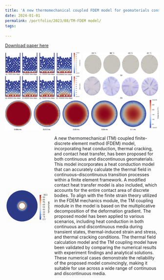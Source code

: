 ```yaml
---
title: 'A new thermomechanical coupled FDEM model for geomaterials considering continuum-discontinuum transitions'
date: 2024-01-01
permalink: /portfolio/2023/08/TM-FDEM model/
tags:

---
```

[Download paper here](https://doi.org/10.1016/j.jrmge.2023.12.005)
<div style="display: flex; justify-content: space-between;">
    <img src="/images/Fig. 6. Heating up simulation of granular particles.jpg" alt="Image 1" style="width: 49%;" />
    <img src="/images/Fig. 17. Comparison of ceramic crack pattern.jpg" alt="Image 2" style="width: 49%;" />
</div>
<div style="text-align: center">
    <img src="/images/Fig. 16. Thermal shocking crack propagation process.jpg" alt="Your Image" style="display: inline;">
</div>
<div style="display: flex; align-items: center;">
    <img src="/images/TM-FDEM空心圆柱开裂.gif" alt="描述文字" width="30%"  style="margin-right: 10px;">
    <p>
        A new thermomechanical (TM) coupled finite-discrete element method (FDEM) model, incorporating heat conduction, thermal cracking, and contact heat transfer, has been proposed for both continuous and discontinuous geomaterials. This model incorporates a heat conduction model that can accurately calculate the thermal field in continuous–discontinuous transition processes within a finite element framework. A modified contact heat transfer model is also included, which accounts for the entire contact area of discrete bodies. To align with the finite strain theory utilized in the FDEM mechanics module, the TM coupling module in the model is based on the multiplicative decomposition of the deformation gradient. The proposed model has been applied to various scenarios, including heat conduction in both continuous and discontinuous media during transient states, thermal-induced strain and stress, and thermal cracking conditions. The thermal field calculation model and the TM coupling model have been validated by comparing the numerical results with experiment findings and analytical solutions. These numerical cases demonstrate the reliability of the proposed model convincingly, making it suitable for use across a wide range of continuous and discontinuous media. 
    </p>
</div>

